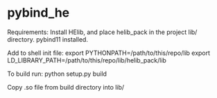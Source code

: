 # pybind_he

Requirements: Install HElib, and place helib_pack in the project lib/ directory.
pybind11 installed.

Add to shell init file:
export PYTHONPATH=/path/to/this/repo/lib
export LD_LIBRARY_PATH=/path/to/this/repo/lib/helib_pack/lib

To build run: python setup.py build

Copy .so file from build directory into lib/
